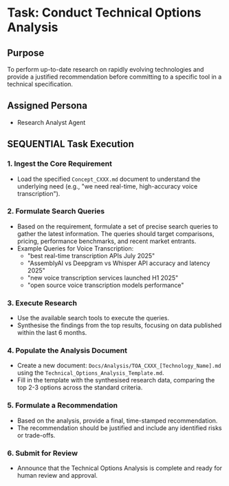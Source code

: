# Task: Conduct Technical Options Analysis

## Purpose
To perform up-to-date research on rapidly evolving technologies and provide a justified recommendation before committing to a specific tool in a technical specification.

## Assigned Persona
- Research Analyst Agent

## SEQUENTIAL Task Execution

### 1. Ingest the Core Requirement
- Load the specified `Concept_CXXX.md` document to understand the underlying need (e.g., "we need real-time, high-accuracy voice transcription").

### 2. Formulate Search Queries
- Based on the requirement, formulate a set of precise search queries to gather the latest information. The queries should target comparisons, pricing, performance benchmarks, and recent market entrants.
- Example Queries for Voice Transcription:
    - "best real-time transcription APIs July 2025"
    - "AssemblyAI vs Deepgram vs Whisper API accuracy and latency 2025"
    - "new voice transcription services launched H1 2025"
    - "open source voice transcription models performance"

### 3. Execute Research
- Use the available search tools to execute the queries.
- Synthesise the findings from the top results, focusing on data published within the last 6 months.

### 4. Populate the Analysis Document
- Create a new document: `Docs/Analysis/TOA_CXXX_[Technology_Name].md` using the `Technical_Options_Analysis_Template.md`.
- Fill in the template with the synthesised research data, comparing the top 2-3 options across the standard criteria.

### 5. Formulate a Recommendation
- Based on the analysis, provide a final, time-stamped recommendation.
- The recommendation should be justified and include any identified risks or trade-offs.

### 6. Submit for Review
- Announce that the Technical Options Analysis is complete and ready for human review and approval.

